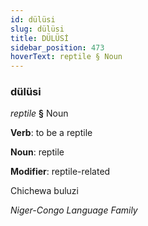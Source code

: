 ```yaml
---
id: dülüsi
slug: dülüsi
title: DÜLÜSİ
sidebar_position: 473
hoverText: reptile § Noun
---
```


### dülüsi

*reptile* **§** Noun

**Verb**: to be a reptile

**Noun**: reptile

**Modifier**: reptile-related

Chichewa buluzi 

*Niger-Congo Language Family*